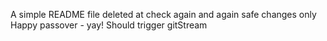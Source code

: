 A simple README file
deleted at
check again
and again
safe changes only
Happy passover - yay!
Should trigger gitStream

